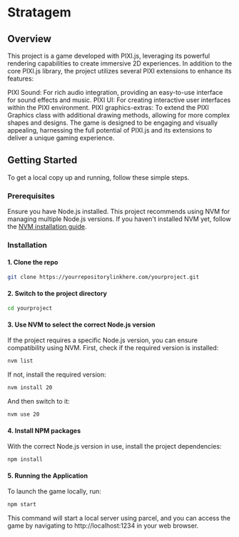 # Stratagem

## Overview

This project is a game developed with PIXI.js, leveraging its powerful rendering capabilities to create immersive 2D experiences. In addition to the core PIXI.js library, the project utilizes several PIXI extensions to enhance its features:

PIXI Sound: For rich audio integration, providing an easy-to-use interface for sound effects and music.
PIXI UI: For creating interactive user interfaces within the PIXI environment.
PIXI graphics-extras: To extend the PIXI Graphics class with additional drawing methods, allowing for more complex shapes and designs.
The game is designed to be engaging and visually appealing, harnessing the full potential of PIXI.js and its extensions to deliver a unique gaming experience.

## Getting Started

To get a local copy up and running, follow these simple steps.

### Prerequisites

Ensure you have Node.js installed. This project recommends using NVM for managing multiple Node.js versions. If you haven't installed NVM yet, follow the [NVM installation guide](https://github.com/nvm-sh/nvm?tab=readme-ov-file#installing-and-updating).

### Installation

#### 1. Clone the repo

```sh
git clone https://yourrepositorylinkhere.com/yourproject.git
```

#### 2. Switch to the project directory

```sh
cd yourproject
```

#### 3. Use NVM to select the correct Node.js version

If the project requires a specific Node.js version, you can ensure compatibility using NVM. First, check if the required version is installed:

```sh
nvm list
```

If not, install the required version:

```sh
nvm install 20
```

And then switch to it:

```sh
nvm use 20
```

#### 4. Install NPM packages

With the correct Node.js version in use, install the project dependencies:

```sh
npm install
```

#### 5. Running the Application

To launch the game locally, run:

```sh
npm start
```

This command will start a local server using parcel, and you can access the game by navigating to http://localhost:1234 in your web browser.
